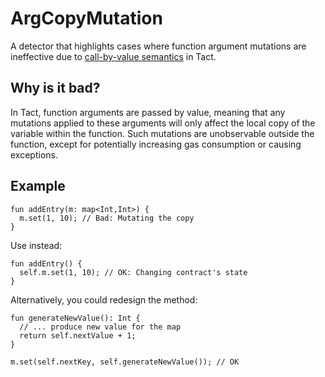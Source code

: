 # ArgCopyMutation
A detector that highlights cases where function argument mutations are ineffective
due to [call-by-value semantics](https://en.wikipedia.org/wiki/Evaluation_strategy#Call_by_value) in Tact.

## Why is it bad?
In Tact, function arguments are passed by value, meaning that any mutations applied
to these arguments will only affect the local copy of the variable within the function.
Such mutations are unobservable outside the function, except for potentially
increasing gas consumption or causing exceptions.

## Example
```tact
fun addEntry(m: map<Int,Int>) {
  m.set(1, 10); // Bad: Mutating the copy
}
```

Use instead:
```tact
fun addEntry() {
  self.m.set(1, 10); // OK: Changing contract's state
}
```

Alternatively, you could redesign the method:
```tact
fun generateNewValue(): Int {
  // ... produce new value for the map
  return self.nextValue + 1;
}

m.set(self.nextKey, self.generateNewValue()); // OK
```
